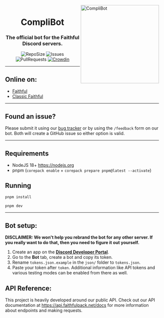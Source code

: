 <img src="https://raw.githubusercontent.com/Faithful-Resource-Pack/Branding/main/logos/transparent/256/complibot_logo.png" alt="CompliBot" align="right" height="256px">
<div align="center">
  <h1>CompliBot</h1>
  <h3>The official bot for the Faithful Discord servers.</h3>

![RepoSize](https://img.shields.io/github/repo-size/Faithful-Resource-Pack/CompliBot)
![Issues](https://img.shields.io/github/issues/Faithful-Resource-Pack/CompliBot)
![PullRequests](https://img.shields.io/github/issues-pr/Faithful-Resource-Pack/CompliBot)
[![Crowdin](https://badges.crowdin.net/e/1602cfd1a52793da79736586c4493097/localized.svg)](https://faithful.crowdin.com/complibot)
</div>

---

## Online on:

- [Faithful](https://discord.gg/sN9YRQbBv7)
- [Classic Faithful](https://discord.gg/KSEhCVtg4J)

---

## Found an issue?
Please submit it using our [bug tracker](https://github.com/Faithful-Resource-Pack/CompliBot/issues/new/choose) or by using the `/feedback` form on our bot. Both will create a GitHub issue so either option is valid.

---

## Requirements
- NodeJS 18+ https://nodejs.org
- pnpm (`corepack enable` + `corepack prepare pnpm@latest --activate`)

## Running

```bash
pnpm install
```
```bash
pnpm dev
```

___
## Bot setup:

**DISCLAIMER: We won't help you rebrand the bot for any other server. If you really want to do that, then you need to figure it out yourself.**

1. Create an app on the **[Discord Developer Portal](https://discord.com/developers/)**.
2. Go to the **Bot** tab, create a bot and copy its token.
3. Rename `tokens.json.example` in the `json/` folder to `tokens.json`.
4. Paste your token after `token`. Additional information like API tokens and various testing modes can be enabled from there as well.

## API Reference:

This project is heavily developed around our public API. Check out our API documentation at https://api.faithfulpack.net/docs for more information about endpoints and making requests.
